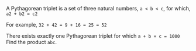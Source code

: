 A Pythagorean triplet is a set of three natural numbers, `a < b < c`, for which, `a2 + b2 = c2`

For example, `32 + 42 = 9 + 16 = 25 = 52`

There exists exactly one Pythagorean triplet for which `a + b + c = 1000`
Find the product `abc`.
